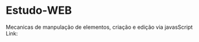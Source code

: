 # Estudo-WEB

Mecanicas de manpulação de elementos, criação e edição via javasScript
<br>
Link: <a href="JoaoVictorPeixoto.github.oi/Estudo-WEB"></a>
